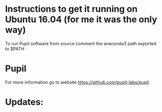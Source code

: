 # Instructions to get it running on Ubuntu 16.04 (for me it was the only way)

To run Pupil software from source comment the anaconda3 path exported to $PATH

# Pupil
For more information go to website https://github.com/pupil-labs/pupil

# Updates:

